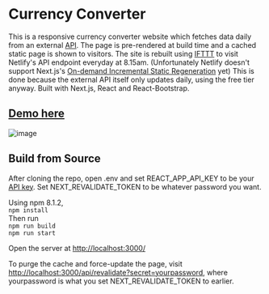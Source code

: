 # Currency Converter

This is a responsive currency converter website which fetches data daily from an external [API](https://www.exchangerate-api.com/). The page is pre-rendered at build time and a cached static page is shown to visitors. The site is rebuilt using [IFTTT](https://ifttt.com/) to visit Netlify's API endpoint everyday at 8.15am. (Unfortunately Netlify doesn't support Next.js's [On-demand Incremental Static Regeneration](https://nextjs.org/docs/basic-features/data-fetching/incremental-static-regeneration) yet) This is done because the external API itself only updates daily, using the free tier anyway. Built with Next.js, React and React-Bootstrap.

## [Demo here](https://convert-currency-rates.netlify.app/)

![image](https://user-images.githubusercontent.com/68541293/194449263-ebc52d24-4eab-4fae-ae61-ae597dd81423.png)

## Build from Source
After cloning the repo, open .env and set REACT_APP_API_KEY to be your [API key](https://www.exchangerate-api.com/). Set NEXT_REVALIDATE_TOKEN to be whatever password you want.

Using npm 8.1.2,  
`npm install`  
Then run   
`npm run build`  
`npm run start`  
    
Open the server at [http://localhost:3000/](http://localhost:3000/)

To purge the cache and force-update the page, visit [http://localhost:3000/api/revalidate?secret=yourpassword](http://localhost:3000/api/revalidate?secret=yourpassword), where yourpassword is what you set NEXT_REVALIDATE_TOKEN to earlier. 